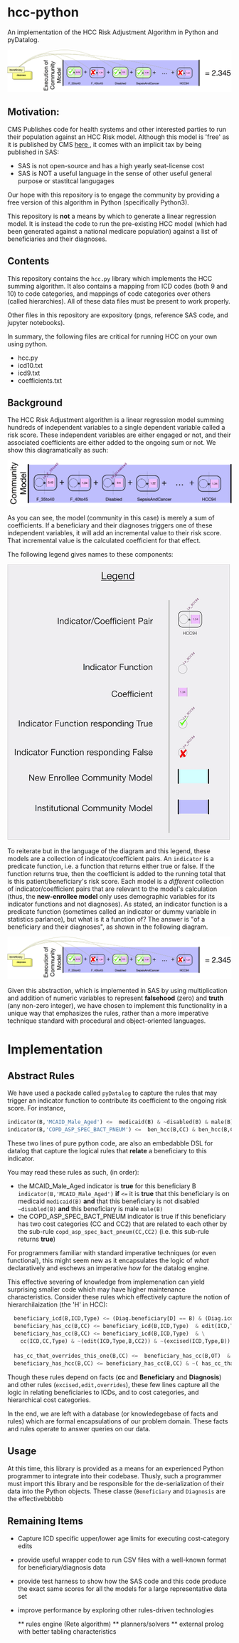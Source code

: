 # hcc-python
An implementation of the HCC Risk Adjustment Algorithm in Python and pyDatalog.


![ explanation ](execution-of-model.png)

## Motivation:
CMS Publishes code for health systems and other interested parties to run their population against an
HCC Risk model.  Although this model is 'free' as it is published by CMS [ here ](https://www.cms.gov/Medicare/Health-Plans/MedicareAdvtgSpecRateStats/Risk-Adjustors-Items/Risk2016.html?DLPage=1&DLEntries=10&DLSort=0&DLSortDir=descending), it comes with an implicit tax by 
being published in SAS:
  * SAS is not open-source and has a high yearly seat-license cost
  * SAS is NOT a useful language in the sense of other useful general purpose or stastitcal langugages 

Our hope with this repository is to engage the community by providing a free version of this algorithm in Python (specifically Python3).

This repository is **not** a means by which to generate a linear regression model.  It is instead the code to run 
the pre-existing HCC model (which had been generated against a national medicare population) against a list of beneficiaries and their diagnoses.

## Contents 
This repository contains the `hcc.py` library which implements the HCC summing algorithm. It also contains a mapping from ICD codes (both 9 and 10) to code categories, and mappings of code categories over others (called hierarchies).   All of these data files must be present to work properly.

Other files in this repository are expository (pngs, reference SAS code, and jupyter notebooks).

In summary, the following files are critical for running HCC on your own using python.
  * hcc.py  
  * icd10.txt 
  * icd9.txt 
  * coefficients.txt

## Background
The HCC Risk Adjustment algorithm is a linear regression model summing hundreds of independent variables to a single dependent variable called a risk score.
These independent variables are either engaged or not, and their associated coefficients are either added to the ongoing sum or not.  We show this diagramatically as such:

![ explanation ](model.png)

As you can see, the model (community in this case) is merely a sum of coefficients.  If a beneficiary and their diagnoses triggers one of these independent variables, it will add an incremental value to their risk score.  That incremental value is the calculated coefficient for that effect.

The following legend gives names to these components:

![ explanation ](legend.png)

To reiterate but in the language of the diagram and this legend, these models
are a collection of indicator/coefficient pairs.  An `indicator` is a predicate
function, i.e. a function that returns either true or false.  If the function
returns true, then the coefficient is added to the running total that is this
patient/beneficiary's risk score.  Each model is a *different* collection of
indicator/coefficient pairs that are relevant to the model's calculation (thus,
the **new-enrollee model** only uses demographic variables for its indicator
functions and not diagnoses).  As stated, an indicator function is a predicate
function (sometimes called an indicator or dummy variable in statistics
parlance), but what is it a function of?  The answer is "of a beneficiary and
their diagnoses", as shown in the following diagram. 


![ explanation ](execution-of-model.png)

Given this abstraction, which is implemented in SAS by using multiplication and
addition of numeric variables to represent **falsehood** (zero) and **truth**
(any non-zero integer), we have chosen to implement this functionality in a
unique way that emphasizes the rules, rather than a more imperative technique
standard with procedural and object-oriented languages.


# Implementation 

## Abstract Rules
We have used a packade called `pyDatalog` to capture the rules that may trigger an indicator function to contribute its coefficient to the
ongoing risk score.  For instance,

```python
indicator(B,'MCAID_Male_Aged') <=  medicaid(B) & ~disabled(B) & male(B)
indicator(B,'COPD_ASP_SPEC_BACT_PNEUM') <=  ben_hcc(B,CC) & ben_hcc(B,CC2) & copd_asp_spec_bact_pneum(CC,CC2)
```

These two lines of pure python code, are also an embedabble DSL for datalog that capture the
logical rules that **relate** a beneficiary to this indicator.

You may read these rules as such, (in order):
  * the MCAID_Male_Aged indicator is **true** for this beneficiary B `indicator(B,'MCAID_Male_Aged')` **if** `<=` it is **true** that this beneficiary is on medicaid `medicaid(B)` **and** that this beneficiary is not disabled `~disabled(B)` **and** this beneficiary is male `male(B)`
  * the COPD_ASP_SPEC_BACT_PNEUM indicator is true if this beneficiary has two cost categories (CC and CC2) that are related to each other by the sub-rule `copd_asp_spec_bact_pneum(CC,CC2)` (i.e. this sub-rule returns **true**)

For programmers familiar with standard imperative techniques (or even functional), this might seem new as it encapsulates the logic
of *what* declaratively and eschews an imperative *how* for the datalog engine.  

This effective severing of knowledge from implemenation can yield surprising smaller code which may have higher maintenance characteristics.
Consider these rules which effectively capture the notion of hierarchilaization (the 'H' in HCC):

```python
  beneficiary_icd(B,ICD,Type) <= (Diag.beneficiary[D] == B) & (Diag.icdcode[D]==ICD) & (Diag.codetype[D]==Type) 
  beneficiary_has_cc(B,CC) <= beneficiary_icd(B,ICD,Type)  & edit(ICD,Type,B,CC) & ~(excised(ICD,Type,B))
  beneficiary_has_cc(B,CC) <= beneficiary_icd(B,ICD,Type)  & \
    cc(ICD,CC,Type) & ~(edit(ICD,Type,B,CC2)) & ~(excised(ICD,Type,B))

  has_cc_that_overrides_this_one(B,CC) <=  beneficiary_has_cc(B,OT)  & overrides(OT,CC)
  beneficiary_has_hcc(B,CC) <= beneficiary_has_cc(B,CC) & ~( has_cc_that_overrides_this_one(B,CC))
```

Though these rules depend on facts (**cc** and **Beneficiary** and **Diagnosis**) and other rules (`excised,edit,overrides`), 
these few lines capture all the logic in relating beneficiaries to ICDs, and to cost categories, and hierarchical cost categories.

In the end, we are left with a database (or knowledegebase of facts and rules) which are formal encapsulations of our problem domain. 
These facts and rules operate to answer queries on our data.

## Usage
At this time, this library is provided as a means for an experienced Python programmer to integrate into their codebase.
Thusly, such a programmer must import this library and be responsible for the de-serialization of their data
into the Python objects.  These classe (`Beneficiary` and  `Diagnosis`  are the effectivebbbbb

## Remaining Items

  * Capture ICD specific upper/lower age limits for executing cost-category edits
  * provide useful wrapper code to run CSV files with a well-known format for beneficiary/diagnosis data
  * provide test harness to show how the SAS code and this code produce the exact same scores for all the models for a large representative data set
  * improve performance by exploring other rules-driven technologies
    
    ** rules engine (Rete algorithm)
    ** planners/solvers
    ** external prolog with better tabling characteristics

